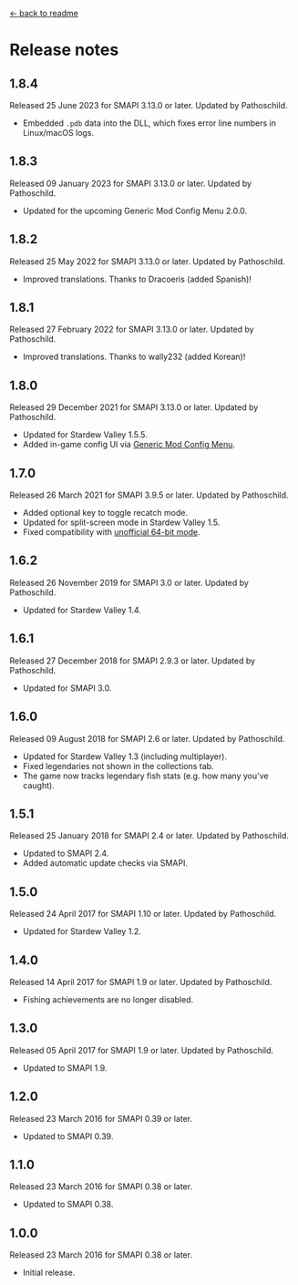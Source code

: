 ﻿﻿[← back to readme](README.md)

# Release notes
## 1.8.4
Released 25 June 2023 for SMAPI 3.13.0 or later. Updated by Pathoschild.

* Embedded `.pdb` data into the DLL, which fixes error line numbers in Linux/macOS logs.

## 1.8.3
Released 09 January 2023 for SMAPI 3.13.0 or later. Updated by Pathoschild.

* Updated for the upcoming Generic Mod Config Menu 2.0.0.

## 1.8.2
Released 25 May 2022 for SMAPI 3.13.0 or later. Updated by Pathoschild.

* Improved translations. Thanks to Dracoeris (added Spanish)!

## 1.8.1
Released 27 February 2022 for SMAPI 3.13.0 or later. Updated by Pathoschild.

* Improved translations. Thanks to wally232 (added Korean)!

## 1.8.0
Released 29 December 2021 for SMAPI 3.13.0 or later. Updated by Pathoschild.

* Updated for Stardew Valley 1.5.5.
* Added in-game config UI via [Generic Mod Config Menu](https://www.nexusmods.com/stardewvalley/mods/5098).

## 1.7.0
Released 26 March 2021 for SMAPI 3.9.5 or later. Updated by Pathoschild.

* Added optional key to toggle recatch mode.
* Updated for split-screen mode in Stardew Valley 1.5.
* Fixed compatibility with [unofficial 64-bit mode](https://stardewvalleywiki.com/Modding:Migrate_to_64-bit_on_Windows).

## 1.6.2
Released 26 November 2019 for SMAPI 3.0 or later. Updated by Pathoschild.

* Updated for Stardew Valley 1.4.

## 1.6.1
Released 27 December 2018 for SMAPI 2.9.3 or later. Updated by Pathoschild.

* Updated for SMAPI 3.0.

## 1.6.0
Released 09 August 2018 for SMAPI 2.6 or later. Updated by Pathoschild.

* Updated for Stardew Valley 1.3 (including multiplayer).
* Fixed legendaries not shown in the collections tab.
* The game now tracks legendary fish stats (e.g. how many you've caught).

## 1.5.1
Released 25 January 2018 for SMAPI 2.4 or later. Updated by Pathoschild.

* Updated to SMAPI 2.4.
* Added automatic update checks via SMAPI.

## 1.5.0
Released 24 April 2017 for SMAPI 1.10 or later. Updated by Pathoschild.

* Updated for Stardew Valley 1.2.

## 1.4.0
Released 14 April 2017 for SMAPI 1.9 or later. Updated by Pathoschild.

* Fishing achievements are no longer disabled.

## 1.3.0
Released 05 April 2017 for SMAPI 1.9 or later. Updated by Pathoschild.

* Updated to SMAPI 1.9.

## 1.2.0
Released 23 March 2016 for SMAPI 0.39 or later.

* Updated to SMAPI 0.39.

## 1.1.0
Released 23 March 2016 for SMAPI 0.38 or later.

* Updated to SMAPI 0.38.

## 1.0.0
Released 23 March 2016 for SMAPI 0.38 or later.

* Initial release.
